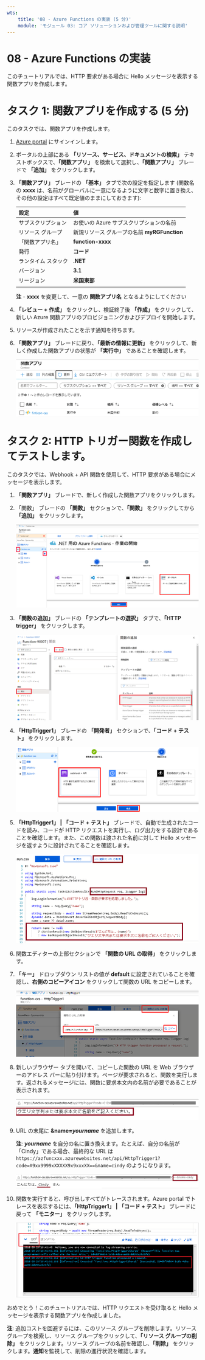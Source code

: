 ```yaml
---
wts:
    title: '08 - Azure Functions の実装 (5 分)'
    module: 'モジュール 03: コア ソリューションおよび管理ツールに関する説明'
---
```

# 08 - Azure Functions の実装

このチュートリアルでは、HTTP 要求がある場合に Hello メッセージを表示する関数アプリを作成します。 

# タスク 1: 関数アプリを作成する (5 分)

このタスクでは、関数アプリを作成します。

1. [Azure portal](https://portal.azure.com) にサインインします。

2. ポータルの上部にある **「リソース、サービス、ドキュメントの検索」** テキストボックスで、**「関数アプリ」** を検索して選択し、**「関数アプリ」** ブレードで **「追加」** をクリックします。

3. **「関数アプリ」** ブレードの **「基本」** タブで次の設定を指定します (関数名の **xxxx** は、名前がグローバルに一意になるように文字と数字に置き換え、その他の設定はすべて既定値のままにしておきます): 

    | 設定 | 値 |
    | -- | --|
    | サブスクリプション | お使いの Azure サブスクリプションの名前 |
    | リソース グループ | 新規リソース グループの名前 **myRGFunction** |
    | 「関数アプリ名」 | **function-xxxx** |
    | 発行 | **コード** |
    | ランタイム スタック | **.NET** |
    | バージョン | **3.1** |
    | リージョン | **米国東部** |
    | | |

    **注** - **xxxx** を変更して、一意の **関数アプリ名** となるようにしてください

4. **「レビュー + 作成」** をクリックし、検証終了後 **「作成」** をクリックして、新しい Azure 関数アプリのプロビジョニングおよびデプロイを開始します。

5. リソースが作成されたことを示す通知を待ちます。

6. **「関数アプリ」** ブレードに戻り、**「最新の情報に更新」** をクリックして、新しく作成した関数アプリの状態が **「実行中」** であることを確認します。 

    ![新しい関数アプリを使用した 「関数アプリ」 ページのスクリーンショット。](../images/0701.png)

# タスク 2: HTTP トリガー関数を作成してテストします。

このタスクでは、Webhook + API 関数を使用して、HTTP 要求がある場合にメッセージを表示します。 

1. **「関数アプリ」** ブレードで、新しく作成した関数アプリをクリックします。 

2. 「関数」 ブレードの **「関数」** セクションで、**「関数」** をクリックしてから **「追加」** をクリックします。

    ![Azure Portal 内のドット ネットの 「はじめに」 ペインの Azure Functions の開発環境の選択手順のスクリーンショット。新しいポータル内関数を作成するための表示要素が強調表示されます。強調表示される要素は、関数アプリの展開、新しい関数の追加、「ポータル内」、「続行」 ボタンです。](../images/0702.png)

3. **「関数の追加」** ブレードの **「テンプレートの選択」** タブで、**「HTTP trigger」** をクリックします。 

    ![Azure Portal 内のドット ネットの 「はじめに」 ペインの Azure Functions で関数を作成する手順のスクリーンショット。Azure Functions に新しい webhook を追加するために使用する表示要素を示す HTTP trigger カードが強調表示されます。](../images/0702a.png)

4. **「HttpTrigger1」** ブレードの **「開発者」** セクションで、**「コード + テスト」** をクリックします。 

    ![Azure Portal 内のドット ネットの 「はじめに」 ペインの Azure Functions で関数を作成する手順のスクリーンショット。Azure Function に新しい webhook を追加するために使用する、「WebHook + API」 ボタンと 「作成」 ボタンの表示要素が強調表示されます。](../images/0703.png)

5. **「HttpTrigger1」 \| 「コード + テスト」** ブレードで、自動で生成されたコードを読み、コードが HTTP リクエストを実行し、ログ出力をする設計であることを確認します。また、この関数は渡された名前に対して Hello メッセージを返すように設計されてることを確認します。 

    ![関数コードのスクリーンショット。Hello メッセージが強調表示されます。](../images/0704.png)

6. 関数エディターの上部セクションで **「関数の URL の取得」** をクリックします。 

7. **「キー」** ドロップダウン リストの値が **default** に設定されていることを確認し、**右側のコピーアイコン** をクリックして関数の URL をコピーします。 

    ![Azure ポータルの関数エディター内の関数 URL 取得ペインのスクリーンショット。「関数の URL の取得」 ボタン、「キー」 を設定するドロップダウン リスト、URL の 「コピー」 ボタンの表示要素が強調表示され、関数エディターから関数の URL を取得してコピーする方法が示されます。](../images/0705.png)

8. 新しいブラウザー タブを開いて、コピーした関数の URL を Web ブラウザーのアドレス バーに貼り付けます。ページが要求されると、関数を実行します。返されるメッセージには、関数に要求本文内の名前が必要であることが表示されます。

    ![名前の提供を求めるメッセージのスクリーンショット。](../images/0706.png)

9. URL の末尾に **&name=*yourname*** を追加します。

    **注**: ***yourname*** を自分の名に置き換えます。たとえば、自分の名前が「Cindy」である場合、最終的な URL は `https://azfuncxxx.azurewebsites.net/api/HttpTrigger1?code=X9xx9999xXXXXX9x9xxxXX==&name=cindy` のようになります。

    ![強調表示された関数 URL のスクリーンショットと、Web ブラウザーのアドレス バーに追加されたユーザー名の例。メイン ブラウザー ウィンドウ内に関数の出力を示す Hello メッセージとユーザー名も強調表示されます。](../images/0707.png)

10. 関数を実行すると、呼び出しすべてがトレースされます。Azure portal でトレースを表示するには、**「HttpTrigger1」 \| 「コード + テスト」** ブレードに戻って **「モニター」** をクリックします。

    ![Azure Portal の関数エディター内で関数を実行した結果のトレース情報ログのスクリーンショット。](../images/0709.png) 

おめでとう！このチュートリアルでは、HTTP リクエストを受け取ると Hello メッセージを表示する関数アプリを作成しました。 

**注**: 追加コストを回避するには、このリソース グループを削除します。リソース グループを検索し、リソース グループをクリックして、**「リソース グループの削除」** をクリックします。リソース グループの名前を確認し、**「削除」** をクリックします。**通知**を監視して、削除の進行状況を確認します。

